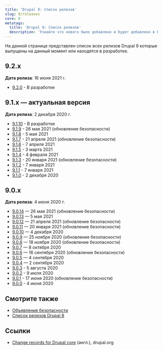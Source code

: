 ```yaml
---
title: 'Drupal 9: Список релизов'
slug: 9/releases
core: 9
metatags:
  title: 'Drupal 9: Список релизов'
  description: 'Узнайте что нового было добавлено и будет добавлено в Drupal 9.'
---
```


На данной странице представлен список всех релизов Drupal 9 которые выпущены на данный момент или находятся в разработке.

## 9.2.x

**Дата релиза**: 16 июня 2021 г.

- [9.2.0](9.2.x/9.2.0/index.md) - В разработке

## 9.1.x — актуальная версия

**Дата релиза**: 2 декабря 2020 г.

- [9.1.10](9.1.x/9.1.10/index.md) - В разработке
- [9.1.9](9.1.x/9.1.9/index.md) - 26 мая 2021 (обновление безопасности)
- [9.1.8](9.1.x/9.1.8/index.md) - 5 мая 2021
- [9.1.7](9.1.x/9.1.7/index.md) - 21 апреля 2021 (обновление безопасности)
- [9.1.6](9.1.x/9.1.6/index.md) - 7 апреля 2021
- [9.1.5](9.1.x/9.1.5/index.md) - 3 марта 2021
- [9.1.4](9.1.x/9.1.4/index.md) - 4 февраля 2021
- [9.1.3](9.1.x/9.1.3/index.md) - 20 января 2021 (обновление безопасности)
- [9.1.2](9.1.x/9.1.2/index.md) - 7 января 2021
- [9.1.1](9.1.x/9.1.1/index.md) - 7 января 2021
- [9.1.0](9.1.x/9.1.0/index.md) - 2 декабря 2020

## 9.0.x

**Дата релиза**: 4 июня 2020 г.

- [9.0.14](9.0.x/9.0.14/index.md) — 26 мая 2021 (обновление безопасности)
- [9.0.13](9.0.x/9.0.13/index.md) — 5 мая 2021
- [9.0.12](9.0.x/9.0.12/index.md) — 21 апреля 2021 (обновление безопасности)
- [9.0.11](9.0.x/9.0.11/index.md) — 20 января 2021 (обновление безопасности)
- [9.0.10](9.0.x/9.0.10/index.md) — 4 декабря 2020
- [9.0.9](9.0.x/9.0.9/index.md) — 25 ноября 2020 (обновление безопасности)
- [9.0.8](9.0.x/9.0.8/index.md) — 18 ноября 2020 (обновление безопасности)
- [9.0.7](9.0.x/9.0.7/index.md) — 8 октября 2020
- [9.0.6](9.0.x/9.0.6/index.md) — 16 сентября 2020 (обновление безопасности)
- [9.0.5](9.0.x/9.0.5/index.md) — 4 сентября 2020
- [9.0.4](9.0.x/9.0.4/index.md) — 2 сентября 2020
- [9.0.3](9.0.x/9.0.3/index.md) - 5 августа 2020
- [9.0.2](9.0.x/9.0.2/index.md) - 9 июля 2020
- [9.0.1](9.0.x/9.0.1/index.md) - 17 июня 2020 (обновление безопасности)
- [9.0.0](9.0.x/9.0.0/index.md) - 4 июня 2020

## Смотрите также

- [Объявления безопасности](../../security/index.md)
- [Список релизов Drupal 8](../../8/releases/index.md)

## Ссылки

- [Change records for Drupal core](https://www.drupal.org/list-changes/drupal) (англ.), drupal.org
